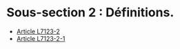 # Sous-section 2 : Définitions.

* [Article L7123-2](./LEGIARTI000006904596.md)
* [Article L7123-2-1](./LEGIARTI000031918223.md)
